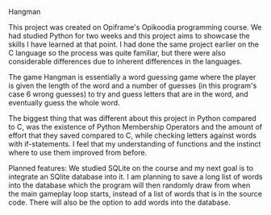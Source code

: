 Hangman

This project was created on Opiframe's Opikoodia programming course. We had studied Python for two weeks
and this project aims to showcase the skills I have learned at that point. I had done the same project earlier on
the C language so the process was quite familiar, but there were also considerable differences
due to inherent differences in the languages.

The game Hangman is essentially a word guessing game where the player is given the length of the word and
a number of guesses (in this program's case 6 wrong guesses) to try and guess letters that are in the word,
and eventually guess the whole word.

The biggest thing that was different about this project in Python compared to C, was the
existence of Python Membership Operators and the amount of effort that they saved compared to C,
while checking letters against words with if-statements. I feel that my understanding of functions
and the instinct where to use them improved from before.


Planned features:
We studied SQLite on the course and my next goal is to integrate an SQlite database into it.
I am planning to save a long list of words into the database which the program will then randomly
draw from when the main gameplay loop starts, instead of a list of words that is in the source code.
There will also be the option to add words into the database.
